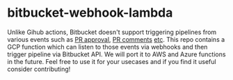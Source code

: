 # bitbucket-webhook-lambda

Unlike Gihub actions, Bitbucket doesn't support triggering pipelines from various events such as [PR approval](https://jira.atlassian.com/browse/BCLOUD-21695), [PR comments](https://jira.atlassian.com/browse/BCLOUD-14026) [etc](https://jira.atlassian.com/browse/BCLOUD-14026). This repo contains a GCP function which can listen to those events via webhooks and then trigger pipeline via Bitbucket API. We will port it to AWS and Azure functions in the future. Feel free to use it for your usecases and if you find it useful consider contributing!
